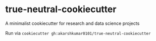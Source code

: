 # true-neutral-cookiecutter
A minimalist cookiecutter for research and data science projects

Run via `cookiecutter gh:akarshkumar0101/true-neutral-cookiecutter`
